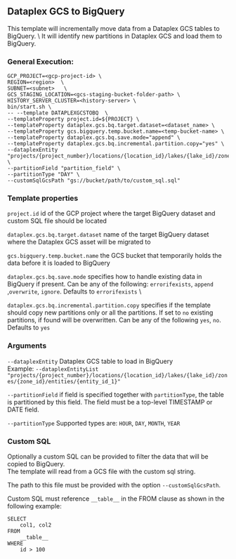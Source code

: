 ## Dataplex GCS to BigQuery

This template will incrementally move data from a Dataplex GCS tables to BigQuery. \ 
It will identify new partitions in Dataplex GCS and load them to BigQuery.


### General Execution:

```
GCP_PROJECT=<gcp-project-id> \
REGION=<region>  \
SUBNET=<subnet>   \
GCS_STAGING_LOCATION=<gcs-staging-bucket-folder-path> \
HISTORY_SERVER_CLUSTER=<history-server> \
bin/start.sh \
-- --template DATAPLEXGCSTOBQ  \
--templateProperty project.id=${PROJECT} \
--templateProperty dataplex.gcs.bq.target.dataset=<dataset_name> \
--templateProperty gcs.bigquery.temp.bucket.name=<temp-bucket-name> \
--templateProperty dataplex.gcs.bq.save.mode="append" \
--templateProperty dataplex.gcs.bq.incremental.partition.copy="yes" \
--dataplexEntity "projects/{project_number}/locations/{location_id}/lakes/{lake_id}/zones/{zone_id}/entities/{entity_id_1}" \
--partitionField "partition_field" \
--partitionType "DAY" \
--customSqlGcsPath "gs://bucket/path/to/custom_sql.sql" 
```

### Template properties
`project.id` id of the GCP project where the target BigQuery dataset and custom 
SQL file should be located

`dataplex.gcs.bq.target.dataset` name of the target BigQuery dataset where the 
Dataplex GCS asset will be migrated to

`gcs.bigquery.temp.bucket.name` the GCS bucket that temporarily holds the data 
before it is loaded to BigQuery

`dataplex.gcs.bq.save.mode` specifies how to handle existing data in BigQuery 
if present. 
Can be any of the following: `errorifexists`, `append` ,`overwrite`, `ignore`. 
Defaults to `errorifexists` \

`dataplex.gcs.bq.incremental.partition.copy` specifies if the template should 
copy new partitions only or all the partitions. If set to `no` existing 
partitions, if found will be overwritten. Can be any of the following `yes`, 
`no`. Defaults to `yes`

### Arguments
`--dataplexEntity` Dataplex GCS table to load in BigQuery \
Example: `--dataplexEntityList "projects/{project_number}/locations/{location_id}/lakes/{lake_id}/zones/{zone_id}/entities/{entity_id_1}"`

`--partitionField` if field is specified together with `partitionType`, the 
table is partitioned by this field. The field must be a top-level TIMESTAMP 
or DATE field.

`--partitionType` Supported types are: `HOUR`, `DAY`, `MONTH`, `YEAR`

### Custom SQL 

Optionally a custom SQL can be provided to filter the data that will be copied 
to BigQuery. \
The template will read from a GCS file with the custom sql string.

The path to this file must be provided with the option `--customSqlGcsPath`. 

Custom SQL must reference `__table__` in the FROM clause as shown in the 
following example:

```
SELECT 
    col1, col2
FROM
    __table__
WHERE 
    id > 100
```